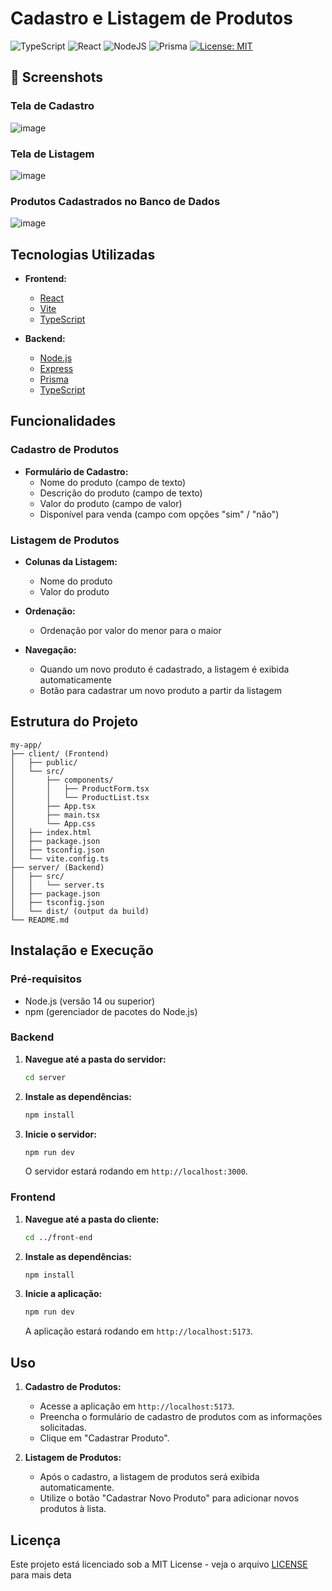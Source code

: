# Cadastro e Listagem de Produtos

![TypeScript](https://img.shields.io/badge/TypeScript-007ACC?style=for-the-badge&logo=typescript&logoColor=white)
![React](https://img.shields.io/badge/React-20232A?style=for-the-badge&logo=react&logoColor=61DAFB)
![NodeJS](https://img.shields.io/badge/node.js-6DA55F?style=for-the-badge&logo=node.js&logoColor=white)
![Prisma](https://img.shields.io/badge/Prisma-3982CE?style=for-the-badge&logo=Prisma&logoColor=white)
[![License: MIT](https://img.shields.io/badge/License-MIT-green.svg?style=for-the-badge)](https://opensource.org/licenses/MIT)

## 📸 Screenshots

### Tela de Cadastro 
![image](https://github.com/thiagojordao98/product-list-ts/assets/47632506/06594ba6-efff-4acc-bb91-ed60361a4ff3)

### Tela de Listagem
![image](https://github.com/thiagojordao98/product-list-ts/assets/47632506/36aa67c7-f68f-4f06-a221-24d5f3977aca)

### Produtos Cadastrados no Banco de Dados
![image](https://github.com/thiagojordao98/product-list-ts/assets/47632506/07b6a037-ccaa-4ac8-a961-098667ec7479)

## Tecnologias Utilizadas

- **Frontend:**
  - [React](https://reactjs.org/)
  - [Vite](https://vitejs.dev/)
  - [TypeScript](https://www.typescriptlang.org/)

- **Backend:**
  - [Node.js](https://nodejs.org/)
  - [Express](https://expressjs.com/)
  - [Prisma](https://www.prisma.io/)
  - [TypeScript](https://www.typescriptlang.org/)

## Funcionalidades

### Cadastro de Produtos

- **Formulário de Cadastro:**
  - Nome do produto (campo de texto)
  - Descrição do produto (campo de texto)
  - Valor do produto (campo de valor)
  - Disponível para venda (campo com opções "sim" / "não")

### Listagem de Produtos

- **Colunas da Listagem:**
  - Nome do produto
  - Valor do produto

- **Ordenação:**
  - Ordenação por valor do menor para o maior

- **Navegação:**
  - Quando um novo produto é cadastrado, a listagem é exibida automaticamente
  - Botão para cadastrar um novo produto a partir da listagem

## Estrutura do Projeto

```
my-app/
├── client/ (Frontend)
│   ├── public/
│   └── src/
│       ├── components/
│       │   ├── ProductForm.tsx
│       │   └── ProductList.tsx
│       ├── App.tsx
│       ├── main.tsx
│       └── App.css
│   ├── index.html
│   ├── package.json
│   ├── tsconfig.json
│   └── vite.config.ts
├── server/ (Backend)
│   ├── src/
│   │   └── server.ts
│   ├── package.json
│   ├── tsconfig.json
│   └── dist/ (output da build)
└── README.md
```

## Instalação e Execução

### Pré-requisitos

- Node.js (versão 14 ou superior)
- npm (gerenciador de pacotes do Node.js)

### Backend

1. **Navegue até a pasta do servidor:**

   ```sh
   cd server
   ```

2. **Instale as dependências:**

   ```sh
   npm install
   ```

3. **Inicie o servidor:**

   ```sh
   npm run dev
   ```

   O servidor estará rodando em `http://localhost:3000`.

### Frontend

1. **Navegue até a pasta do cliente:**

   ```sh
   cd ../front-end
   ```

2. **Instale as dependências:**

   ```sh
   npm install
   ```

3. **Inicie a aplicação:**

   ```sh
   npm run dev
   ```

   A aplicação estará rodando em `http://localhost:5173`.

## Uso

1. **Cadastro de Produtos:**
   - Acesse a aplicação em `http://localhost:5173`.
   - Preencha o formulário de cadastro de produtos com as informações solicitadas.
   - Clique em "Cadastrar Produto".

2. **Listagem de Produtos:**
   - Após o cadastro, a listagem de produtos será exibida automaticamente.
   - Utilize o botão "Cadastrar Novo Produto" para adicionar novos produtos à lista.

## Licença

Este projeto está licenciado sob a MIT License - veja o arquivo [LICENSE](LICENSE) para mais deta

